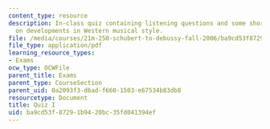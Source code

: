 ```yaml
---
content_type: resource
description: In-class quiz containing listening questions and some short essay questions
  on developments in Western musical style.
file: /media/courses/21m-250-schubert-to-debussy-fall-2006/ba9cd53f87291b9420bc35fd041394ef_quiz1.pdf
file_type: application/pdf
learning_resource_types:
- Exams
ocw_type: OCWFile
parent_title: Exams
parent_type: CourseSection
parent_uid: 0a2093f3-d6ad-f660-1503-e67534b83db8
resourcetype: Document
title: Quiz I
uid: ba9cd53f-8729-1b94-20bc-35fd041394ef
---
```

